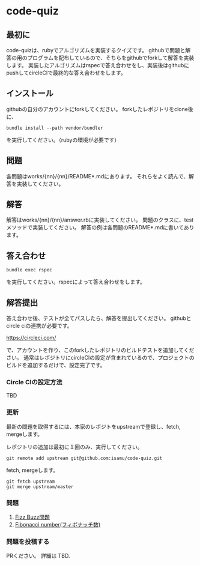 # code-quiz

## 最初に
code-quizは、rubyでアルゴリズムを実装するクイズです。
githubで問題と解答の用のプログラムを配布しているので、そちらをgithubでforkして解答を実装します。
実装したアルゴリズムはrspecで答え合わせをし、実装後はgithubにpushしてcircleCIで最終的な答え合わせをします。

## インストール
githubの自分のアカウントにforkしてください。
forkしたレポジトリをclone後に、

```
bundle install --path vendor/bundler
```
を実行してください。（rubyの環境が必要です）

## 問題
各問題はworks/{nn}/{nn}/README*.mdにあります。
それらをよく読んで、解答を実装してください。

## 解答

解答はworks/{nn}/{nn}/answer.rbに実装してください。
問題のクラスに、testメソッドで実装してください。
解答の例は各問題のREADME*.mdに書いてあります。

## 答え合わせ

`bundle exec rspec`

を実行してください。rspecによって答え合わせをします。

## 解答提出

答え合わせ後、テストが全てパスしたら、解答を提出してください。
githubとcircle ciの連携が必要です。

https://circleci.com/

で、アカウントを作り、このforkしたレポジトリのビルドテストを追加してください。
通常はレポジトリにcircleCIの設定が含まれているので、プロジェクトのビルドを追加するだけで、設定完了です。

### Circle CIの設定方法

TBD

### 更新
最新の問題を取得するには、本家のレポジトをupstreamで登録し、fetch, mergeします。

レポジトリの追加は最初に１回のみ、実行してください。
```
git remote add upstream git@github.com:isamu/code-quiz.git
```

fetch, mergeします。

```
git fetch upstream
git merge upstream/master
```

### 問題
1. [Fizz Buzz問題](./works/00/01/)
1. [Fibonacci number(フィボナッチ数)](./works/00/02/)

### 問題を投稿する

PRください。
詳細は TBD.
